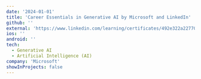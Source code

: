 ```yaml
---
date: '2024-01-01'
title: 'Career Essentials in Generative AI by Microsoft and LinkedIn'
github: ''
external: 'https://www.linkedin.com/learning/certificates/492e322a22770a3220c946c48dd39d49c60209ef92eac9453cee7f5724175515?lipi=urn%3Ali%3Apage%3Ad_flagship3_profile_view_base_certifications_details%3B%2Fc27Qeb8TzWA6GfE%2Fp7qnw%3D%3D'
ios: ''
android: ''
tech:
  - Generative AI
  - Artificial Intelligence (AI)
company: 'Microsoft'
showInProjects: false
---
```



